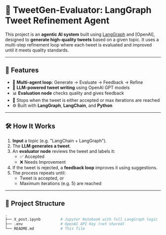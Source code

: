 # 🧠 TweetGen-Evaluator: LangGraph Tweet Refinement Agent

This project is an **agentic AI system** built using [LangGraph](https://github.com/langchain-ai/langgraph) and [OpenAI], designed to **generate high-quality tweets** based on a given topic. It uses a multi-step refinement loop where each tweet is evaluated and improved until it meets quality standards.

---

## 🚀 Features

- 🔁 **Multi-agent loop**: Generate → Evaluate → Feedback → Refine
- 🧠 **LLM-powered tweet writing** using OpenAI GPT models
- 📊 **Evaluation node** checks quality and gives feedback
- 🎯 Stops when the tweet is either accepted or max iterations are reached
- ⚙️ Built with **LangGraph**, **LangChain**, and **Python**

---

## 🛠️ How It Works

1. **Input** a topic (e.g. "LangChain + LangGraph").
2. The **LLM generates a tweet**.
3. An **evaluator node** reviews the tweet and labels it:
   - ✅ Accepted
   - ❌ Needs Improvement
4. If the tweet is rejected, a **feedback loop** improves it using suggestions.
5. The process repeats until:
   - Tweet is accepted, or
   - Maximum iterations (e.g. 5) are reached

---

## 📂 Project Structure

```bash
.
├── X_post.ipynb         # Jupyter Notebook with full LangGraph logic
├── .env                 # OpenAI API Key (not shared)
└── README.md            # This file
